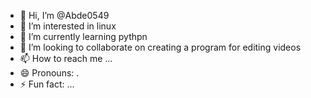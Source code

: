 - 👋 Hi, I’m @Abde0549
- 👀 I’m interested in linux
- 🌱 I’m currently learning pythpn
- 💞️ I’m looking to collaborate on creating a program for editing videos 
- 📫 How to reach me ...
- 😄 Pronouns: .
- ⚡ Fun fact: ...

<!---
Abde0549/Abde0549 is a ✨ special ✨ repository because its `README.md` (this file) appears on your GitHub profile.
You can click the Preview link to take a look at your changes.
--->
